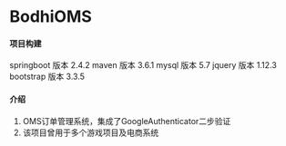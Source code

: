 # BodhiOMS

#### 项目构建
springboot 版本 2.4.2 
maven 版本 3.6.1
mysql 版本 5.7
jquery 版本 1.12.3
bootstrap 版本 3.3.5 

#### 介绍
1. OMS订单管理系统，集成了GoogleAuthenticator二步验证
2. 该项目曾用于多个游戏项目及电商系统
